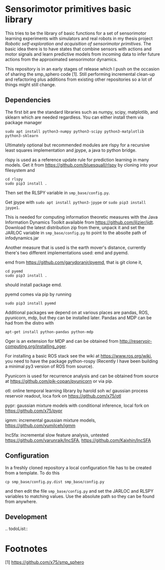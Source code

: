 Sensorimotor primitives basic library
=====================================

This tries to be the library of basic functions for a set of sensorimotor learning experiments with simulators and real robots in my thesis project *Robotic self-exploration and acquisition of sensorimotor primitives*. The basic idea there is to have states that combine sensors with actions and motor signals and learn predictive models from incoming data to infer future actions from the approximated sensorimotor dynamics.

This repository is in an early stages of release which I push on the occasion of sharing the smp\_sphero code [1]. Still performing incremental clean-up and refactoring plus additions from existing other repositories so a lot of things might still change.

Dependencies
------------

The first bit are the standard libraries such as numpy, scipy, matplotlib, and sklearn which are needed regardless. You can either install them via package manager

``` example
sudo apt install python3-numpy python3-scipy python3-matplotlib python3-sklearn
```

Ultimately optional but recommended modules are rlspy for a recursive least squares implementation and jpype, a java to python bridge.

rlspy is used as a reference update rule for prediction learning in many models. Get it from <https://github.com/bluesquall/rlspy> by cloning into your filesystem and

``` example
cd rlspy
sudo pip3 install .
```

Then set the RLSPY variable in `smp_base/config.py`.

Get jpype with `sudo apt install python3-jpype` or `sudo pip3 install jpype1`.

This is needed for computing information theoretic measures with the Java Information Dynamics Toolkit available from <https://github.com/jlizier/jidt>. Download the latest distribution zip from there, unpack it and set the JARLOC variable in `smp_base/config.py` to point to the absolte path of infodynamics.jar

Another measure that is used is the earth mover's distance, currently there's two different implementations used: emd and pyemd.

emd from <https://github.com/garydoranjr/pyemd>, that is git clone it,

``` example
cd pyemd
sudo pip3 install .
```

should install package emd.

pyemd comes via pip by running

``` example
sudo pip3 install pyemd
```

Additional packages we depend on at various places are pandas, ROS, pyunicorn, mdp, but they can be installed later. Pandas and MDP can be had from the distro with

``` example
apt-get install python-pandas python-mdp
```

Oger is an extension for MDP and can be obtained from <http://reservoir-computing.org/installing_oger>.

For installing a basic ROS stack see the wiki at <https://www.ros.org/wiki>, you need to have the package python-rospy (Recently I have been building a minimal py3 version of ROS from source).

Pyunicorn is used for recurrence analysis and can be obtained from source at <https://github.com/pik-copan/pyunicorn> or via pip.

otl: online temporal learning library by harold soh w/ gaussian process reservoir readout, loca fork on <https://github.com/x75/otl>

pypr: gaussian mixture models with conditional inference, local fork on <https://github.com/x75/pypr>

igmm: incremental gaussian mixture models, <https://github.com/yumilceh/igmm>

IncSfa: incremental slow feature analysis, untested <https://github.com/varunrajk/IncSFA>, <https://github.com/Kaixhin/IncSFA>

Configuration
-------------

In a freshly cloned repository a local configuration file has to be created from a template. To do this

``` example
cp smp_base/config.py.dist smp_base/config.py
```

and then edit the file `smp_base/config.py` and set the JARLOC and RLSPY variables to matching values. Use the absolute path so they can be found from anywhere.

Development
-----------

.. todoList::

Footnotes
=========

[1] <https://github.com/x75/smp_sphero>
